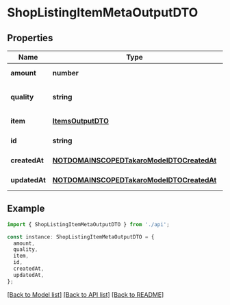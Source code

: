 # ShopListingItemMetaOutputDTO

## Properties

| Name          | Type                                                                                    | Description | Notes                             |
| ------------- | --------------------------------------------------------------------------------------- | ----------- | --------------------------------- |
| **amount**    | **number**                                                                              |             | [default to undefined]            |
| **quality**   | **string**                                                                              |             | [optional] [default to undefined] |
| **item**      | [**ItemsOutputDTO**](ItemsOutputDTO.md)                                                 |             | [default to undefined]            |
| **id**        | **string**                                                                              |             | [default to undefined]            |
| **createdAt** | [**NOTDOMAINSCOPEDTakaroModelDTOCreatedAt**](NOTDOMAINSCOPEDTakaroModelDTOCreatedAt.md) |             | [default to undefined]            |
| **updatedAt** | [**NOTDOMAINSCOPEDTakaroModelDTOCreatedAt**](NOTDOMAINSCOPEDTakaroModelDTOCreatedAt.md) |             | [default to undefined]            |

## Example

```typescript
import { ShopListingItemMetaOutputDTO } from './api';

const instance: ShopListingItemMetaOutputDTO = {
  amount,
  quality,
  item,
  id,
  createdAt,
  updatedAt,
};
```

[[Back to Model list]](../README.md#documentation-for-models) [[Back to API list]](../README.md#documentation-for-api-endpoints) [[Back to README]](../README.md)
